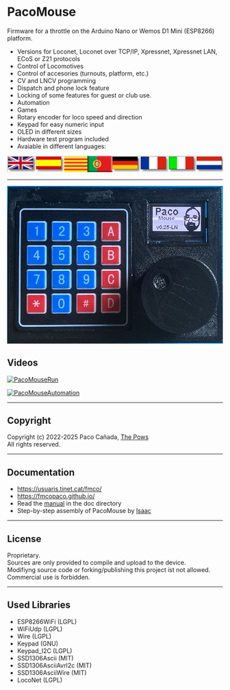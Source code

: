 # PacoMouse

Firmware for a throttle on the Arduino Nano or Wemos D1 Mini (ESP8266) platform. 
  * Versions for Loconet, Loconet over TCP/IP, Xpressnet, Xpressnet LAN, ECoS or Z21 protocols
  * Control of Locomotives
  * Control of accesories (turnouts, platform, etc.)
  * CV and LNCV programming
  * Dispatch and phone lock feature
  * Locking of some features for guest or club use.
  * Automation
  * Games
  * Rotary encoder for loco speed and direction
  * Keypad for easy numeric input
  * OLED in different sizes
  * Hardware test program included
  * Avaiable in different languages:

  ![Lang](images/languages.png)
  
---

  ![FirstVersion](images/PacoMouse.jpg)

  ## Videos

  [![PacoMouseRun](https://img.youtube.com/vi/anvKXDgOZIg/0.jpg)](https://www.youtube.com/watch?v=anvKXDgOZIg)

  [![PacoMouseAutomation](https://img.youtube.com/vi/3rrbmPnA1nU/0.jpg)](https://www.youtube.com/watch?v=3rrbmPnA1nU)

---

## Copyright
Copyright (c) 2022-2025 Paco Cañada, [The Pows](https://usuaris.tinet.cat/fmco/)   
All rights reserved.

---

## Documentation
- https://usuaris.tinet.cat/fmco/
- https://fmcopaco.github.io/
- Read the [manual](doc/PacoMouse_manual.pdf) in the doc directory
- Step-by-step assembly of PacoMouse by [Isaac](https://www.iguadix.es/content/pacomouse-diy)

---

## License
Proprietary.  
Sources are only provided to compile and upload to the device.    
Modifiyng source code or forking/publishing this project ist not allowed.  
Commercial use is forbidden.  

---

## Used Libraries
  * ESP8266WiFi (LGPL)
  * WiFiUdp (LGPL)
  * Wire (LGPL)
  * Keypad (GNU)
  * Keypad_I2C (LGPL)
  * SSD1306Ascii (MIT)
  * SSD1306AsciiAvrI2c (MIT)
  * SSD1306AsciiWire (MIT)
  * LocoNet (LGPL)

